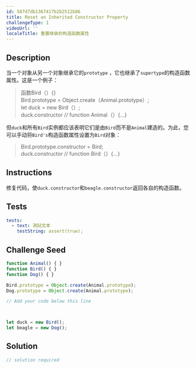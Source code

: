 ```yaml
---
id: 587d7db1367417b2b2512b86
title: Reset an Inherited Constructor Property
challengeType: 1
videoUrl: ''
localeTitle: 重置继承的构造函数属性
---
```


## Description
<section id="description">当一个对象从另一个对象继承它的<code>prototype</code> ，它也继承了<code>supertype</code>的构造函数属性。这是一个例子： <blockquote>函数Bird（）{} <br> Bird.prototype = Object.create（Animal.prototype）; <br> let duck = new Bird（）; <br> duck.constructor // function Animal（）{...} </blockquote>但<code>duck</code>和所有<code>Bird</code>实例都应该表明它们是由<code>Bird</code>而不是<code>Animal</code>建造的。为此，您可以手动将<code>Bird&#39;s</code>构造函数属性设置为<code>Bird</code>对象： <blockquote> Bird.prototype.constructor = Bird; <br> duck.constructor // function Bird（）{...} </blockquote></section>

## Instructions
<section id="instructions">修复代码，使<code>duck.constructor</code>和<code>beagle.constructor</code>返回各自的构造函数。 </section>

## Tests
<section id='tests'>

```yml
tests:
  - text: 測試文本
    testString: assert(true);

```

</section>

## Challenge Seed
<section id='challengeSeed'>

<div id='js-seed'>

```js
function Animal() { }
function Bird() { }
function Dog() { }

Bird.prototype = Object.create(Animal.prototype);
Dog.prototype = Object.create(Animal.prototype);

// Add your code below this line



let duck = new Bird();
let beagle = new Dog();

```

</div>



</section>

## Solution
<section id='solution'>

```js
// solution required
```
</section>
